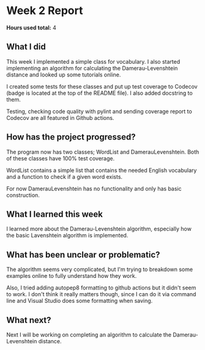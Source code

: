 # Week 2 Report

**Hours used total:** 4

## What I did

This week I implemented a simple class for vocabulary. I also started implementing an algorithm for calculating the Damerau-Levenshtein distance and looked up some tutorials online.

I created some tests for these classes and put up test coverage to Codecov (badge is located at the top of the README file). I also added docstring to them.

Testing, checking code quality with pylint and sending coverage report to Codecov are all featured in Github actions.

## How has the project progressed?

The program now has two classes; WordList and DamerauLevenshtein. Both of these classes have 100% test coverage.

WordList contains a simple list that contains the needed English vocabulary and a function to check if a given word exists.

For now DamerauLevenshtein has no functionality and only has basic construction.

## What I learned this week

I learned more about the Damerau-Levenshtein algorithm, especially how the basic Lavenshtein algorithm is implemented.

## What has been unclear or problematic?

The algorithm seems very complicated, but I'm trying to breakdown some examples online to fully understand how they work.

Also, I tried adding autopep8 formatting to github actions but it didn't seem to work. I don't think it really matters though, since I can do it via command line and Visual Studio does some formatting when saving.

## What next?

Next I will be working on completing an algorithm to calculate the Damerau-Levenshtein distance.
